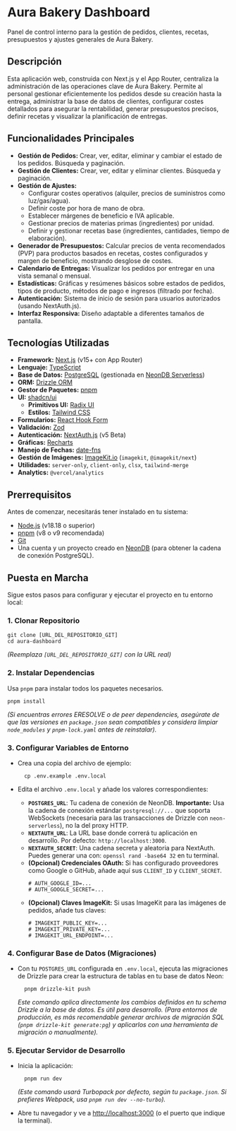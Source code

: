 # Aura Bakery Dashboard

Panel de control interno para la gestión de pedidos, clientes, recetas, presupuestos y ajustes generales de Aura Bakery.

## Descripción

Esta aplicación web, construida con Next.js y el App Router, centraliza la administración de las operaciones clave de Aura Bakery. Permite al personal gestionar eficientemente los pedidos desde su creación hasta la entrega, administrar la base de datos de clientes, configurar costes detallados para asegurar la rentabilidad, generar presupuestos precisos, definir recetas y visualizar la planificación de entregas.

## Funcionalidades Principales

- **Gestión de Pedidos:** Crear, ver, editar, eliminar y cambiar el estado de los pedidos. Búsqueda y paginación.
- **Gestión de Clientes:** Crear, ver, editar y eliminar clientes. Búsqueda y paginación.
- **Gestión de Ajustes:**
  - Configurar costes operativos (alquiler, precios de suministros como luz/gas/agua).
  - Definir coste por hora de mano de obra.
  - Establecer márgenes de beneficio e IVA aplicable.
  - Gestionar precios de materias primas (ingredientes) por unidad.
  - Definir y gestionar recetas base (ingredientes, cantidades, tiempo de elaboración).
- **Generador de Presupuestos:** Calcular precios de venta recomendados (PVP) para productos basados en recetas, costes configurados y margen de beneficio, mostrando desglose de costes.
- **Calendario de Entregas:** Visualizar los pedidos por entregar en una vista semanal o mensual.
- **Estadísticas:** Gráficas y resúmenes básicos sobre estados de pedidos, tipos de producto, métodos de pago e ingresos (filtrado por fecha).
- **Autenticación:** Sistema de inicio de sesión para usuarios autorizados (usando NextAuth.js).
- **Interfaz Responsiva:** Diseño adaptable a diferentes tamaños de pantalla.

## Tecnologías Utilizadas

- **Framework:** [Next.js](https://nextjs.org/) (v15+ con App Router)
- **Lenguaje:** [TypeScript](https://www.typescriptlang.org/)
- **Base de Datos:** [PostgreSQL](https://www.postgresql.org/) (gestionada en [NeonDB Serverless](https://neon.tech/))
- **ORM:** [Drizzle ORM](https://orm.drizzle.team/)
- **Gestor de Paquetes:** [pnpm](https://pnpm.io/)
- **UI:** [shadcn/ui](https://ui.shadcn.com/)
  - **Primitivos UI:** [Radix UI](https://www.radix-ui.com/)
  - **Estilos:** [Tailwind CSS](https://tailwindcss.com/)
- **Formularios:** [React Hook Form](https://react-hook-form.com/)
- **Validación:** [Zod](https://zod.dev/)
- **Autenticación:** [NextAuth.js](https://next-auth.js.org/) (v5 Beta)
- **Gráficas:** [Recharts](https://recharts.org/)
- **Manejo de Fechas:** [date-fns](https://date-fns.org/)
- **Gestión de Imágenes:** [ImageKit.io](https://imagekit.io/) (`imagekit`, `@imagekit/next`)
- **Utilidades:** `server-only`, `client-only`, `clsx`, `tailwind-merge`
- **Analytics:** `@vercel/analytics`

## Prerrequisitos

Antes de comenzar, necesitarás tener instalado en tu sistema:

- [Node.js](https://nodejs.org/) (v18.18 o superior)
- [pnpm](https://pnpm.io/installation) (v8 o v9 recomendada)
- [Git](https://git-scm.com/)
- Una cuenta y un proyecto creado en [NeonDB](https://neon.tech/) (para obtener la cadena de conexión PostgreSQL).

## Puesta en Marcha

Sigue estos pasos para configurar y ejecutar el proyecto en tu entorno local:

### 1. Clonar Repositorio

    git clone [URL_DEL_REPOSITORIO_GIT]
    cd aura-dashboard

_(Reemplaza `[URL_DEL_REPOSITORIO_GIT]` con la URL real)_

### 2. Instalar Dependencias

Usa `pnpm` para instalar todos los paquetes necesarios.

    pnpm install

_(Si encuentras errores ERESOLVE o de peer dependencies, asegúrate de que las versiones en `package.json` sean compatibles y considera limpiar `node_modules` y `pnpm-lock.yaml` antes de reinstalar)._

### 3. Configurar Variables de Entorno

- Crea una copia del archivo de ejemplo:

        cp .env.example .env.local

- Edita el archivo `.env.local` y añade los valores correspondientes:
  - **`POSTGRES_URL`**: Tu cadena de conexión de NeonDB. **Importante:** Usa la cadena de conexión estándar `postgresql://...` que soporta WebSockets (necesaria para las transacciones de Drizzle con `neon-serverless`), no la del proxy HTTP.
  - **`NEXTAUTH_URL`**: La URL base donde correrá tu aplicación en desarrollo. Por defecto: `http://localhost:3000`.
  - **`NEXTAUTH_SECRET`**: Una cadena secreta y aleatoria para NextAuth. Puedes generar una con: `openssl rand -base64 32` en tu terminal.
  - **(Opcional) Credenciales OAuth:** Si has configurado proveedores como Google o GitHub, añade aquí sus `CLIENT_ID` y `CLIENT_SECRET`.
    ```
    # AUTH_GOOGLE_ID=...
    # AUTH_GOOGLE_SECRET=...
    ```
  - **(Opcional) Claves ImageKit:** Si usas ImageKit para las imágenes de pedidos, añade tus claves:
    ```
    # IMAGEKIT_PUBLIC_KEY=...
    # IMAGEKIT_PRIVATE_KEY=...
    # IMAGEKIT_URL_ENDPOINT=...
    ```

### 4. Configurar Base de Datos (Migraciones)

- Con tu `POSTGRES_URL` configurada en `.env.local`, ejecuta las migraciones de Drizzle para crear la estructura de tablas en tu base de datos Neon:

        pnpm drizzle-kit push

  _Este comando aplica directamente los cambios definidos en tu schema Drizzle a la base de datos. Es útil para desarrollo._
  _(Para entornos de producción, es más recomendable generar archivos de migración SQL (`pnpm drizzle-kit generate:pg`) y aplicarlos con una herramienta de migración o manualmente)._

### 5. Ejecutar Servidor de Desarrollo

- Inicia la aplicación:

        pnpm run dev

  _(Este comando usará Turbopack por defecto, según tu `package.json`. Si prefieres Webpack, usa `pnpm run dev --no-turbo`)._

- Abre tu navegador y ve a [http://localhost:3000](http://localhost:3000) (o el puerto que indique la terminal).
